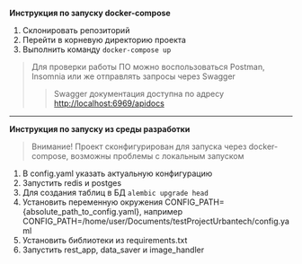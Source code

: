 **Инструкция по запуску docker-compose**
1) Склонировать репозиторий
2) Перейти в корневую директорию проекта
3) Выполнить команду `docker-compose up`
> Для проверки работы ПО можно воспользоваться Postman, Insomnia или же отправлять запросы через Swagger 
>> Swagger документация доступна по адресу [http://localhost:6969/apidocs](http://localhost:6969/apidocs)
 
---
**Инструкция по запуску из среды разработки**
> Внимание! Проект сконфигурирован для запуска через docker-compose, возможны проблемы с локальным запуском
1) В config.yaml указать актуальную конфигурацию
2) Запустить redis и postges
3) Для создания таблиц в БД `alembic upgrade head`
4) Установить переменную окружения CONFIG_PATH={absolute_path_to_config.yaml}, например
CONFIG_PATH=/home/user/Documents/testProjectUrbantech/config.yaml
5) Установить библиотеки из requirements.txt
6) Запустить rest_app, data_saver и image_handler

